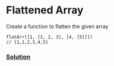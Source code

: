 # Flattened Array

Create a function to flatten the given array

```
flatArr([1, [1, 2, 3], [4, [5]]])
// [1,1,2,3,4,5]
```

### [Solution](./flattenedArray.js)
